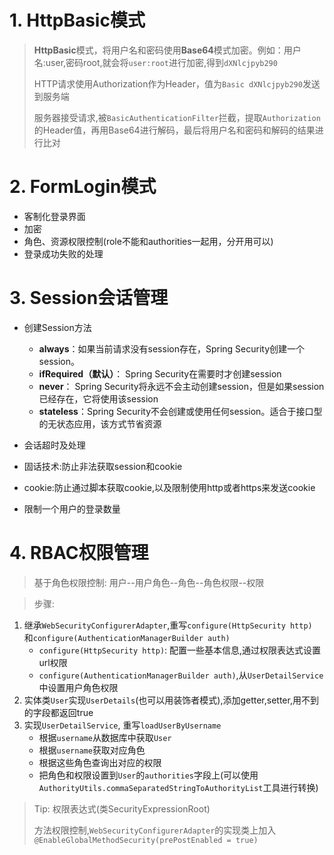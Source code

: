 # 1. HttpBasic模式
>**HttpBasic**模式，将用户名和密码使用**Base64**模式加密。例如：用户名:user,密码root,就会将`user:root`进行加密,得到`dXNlcjpyb290`
>
>HTTP请求使用Authorization作为Header，值为`Basic dXNlcjpyb290`发送到服务端
>
>服务器接受请求,被`BasicAuthenticationFilter`拦截，提取`Authorization`的Header值，再用Base64进行解码，最后将用户名和密码和解码的结果进行比对

# 2. FormLogin模式
- 客制化登录界面
- 加密
- 角色、资源权限控制(role不能和authorities一起用，分开用可以)
- 登录成功失败的处理

# 3. Session会话管理

- 创建Session方法
  - **always**：如果当前请求没有session存在，Spring Security创建一个session。
  - **ifRequired（默认）**： Spring Security在需要时才创建session
  - **never**： Spring Security将永远不会主动创建session，但是如果session已经存在，它将使用该session
  - **stateless**：Spring Security不会创建或使用任何session。适合于接口型的无状态应用，该方式节省资源

- 会话超时及处理

- 固话技术:防止非法获取session和cookie

- cookie:防止通过脚本获取cookie,以及限制使用http或者https来发送cookie
- 限制一个用户的登录数量

# 4. RBAC权限管理

> 基于角色权限控制: 用户--用户角色--角色--角色权限--权限

> 步骤:

1. 继承`WebSecurityConfigurerAdapter`,重写`configure(HttpSecurity http) `和`configure(AuthenticationManagerBuilder auth)`
   - `configure(HttpSecurity http)`: 配置一些基本信息,通过权限表达式设置url权限
   - `configure(AuthenticationManagerBuilder auth)`,从`UserDetailService`中设置用户角色权限
2. 实体类`User`实现`UserDetails`(也可以用装饰者模式),添加getter,setter,用不到的字段都返回true
3. 实现`UserDetailService`, 重写`loadUserByUsername`
   - 根据`username`从数据库中获取`User`
   - 根据`username`获取对应角色
   - 根据这些角色查询出对应的权限
   - 把角色和权限设置到`User`的`authorities`字段上(可以使用`AuthorityUtils.commaSeparatedStringToAuthorityList`工具进行转换)

>Tip: 权限表达式(类SecurityExpressionRoot)
>
>方法权限控制,`WebSecurityConfigurerAdapter`的实现类上加入`@EnableGlobalMethodSecurity(prePostEnabled = true)`

